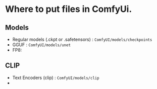 # Where to put files in ComfyUi.   

## Models   

- Regular models (.ckpt or .safetensors) : `ComfyUI/models/checkpoints`
- GGUF : `ComfyUI/models/unet`
- FP8:

## CLIP   

- Text Encoders (clip) : `ComfyUI/models/clip`
- 
